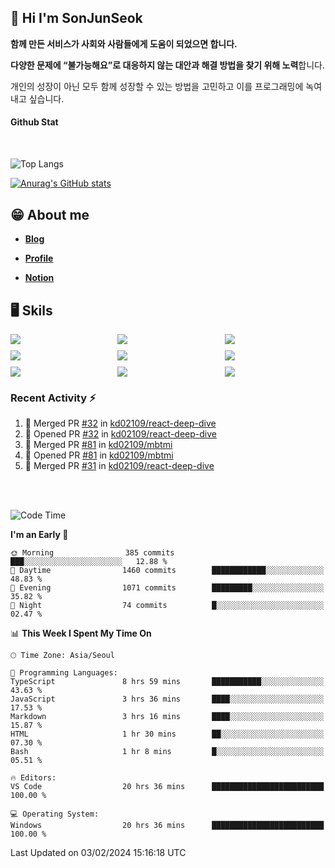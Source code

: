 ## 👋 Hi I'm SonJunSeok

**함께 만든 서비스가 사회와 사람들에게 도움이 되었으면 합니다.** 

**다양한 문제에 “불가능해요”로 대응하지 않는 대안과 해결 방법을 찾기 위해 노력**합니다. 

개인의 성장이 아닌 모두 함께 성장할 수 있는 방법을 고민하고 이를 프로그래밍에 녹여내고 싶습니다.

#### Github Stat
<div style="margin-top:50px;">

![Top Langs](https://github-readme-stats.vercel.app/api/top-langs/?username=kd02109&layout=compact&bg_color=dbf4ff&title_color=67adcc&text_color=67adcc&hide_border=true&show_icons=true&icon_color=67adcc&rank_icon=github&count_private=true&card_width=400px&card_height=300px)

[![Anurag's GitHub stats](https://github-readme-stats.vercel.app/api?username=kd02109&bg_color=dbf4ff&title_color=67adcc&text_color=67adcc&hide_border=true&show_icons=true&icon_color=67adcc&rank_icon=github&count_private=true&card_width=250px)](https://github.com/anuraghazra/github-readme-stats)


</div>



## 😁 About me
-  <a href="https://sonblog.vercel.app/" target="_blank"><strong>Blog</strong></a>

-  <a href="https://nostalgic-marquis-7af.notion.site/Frontend-Engineer-ec9b6e38c7824e7fb7f6fca4fc8564a5?pvs=74" target="_blank"><strong>Profile</strong></a>

-  <a href="https://nostalgic-marquis-7af.notion.site/Front-End-f0f3b7fcec3045c482c1cd33dfcf2abc?pvs=74" target="_blank"><strong>Notion</strong></a>

## 🖥️ Skils


<div style="display:grid; grid-template-rows:repeat(3, 1fr); grid-template-columns:repeat(3, 1fr); gap:10px">
  <img src="https://img.shields.io/badge/javascript-F7DF1E?style=flat-square&logo=javascript&logoColor=black"> 
  <img src="https://img.shields.io/badge/typescript-3178C6?style=flat-square&logo=typescript&logoColor=white"/>
  <img src="https://img.shields.io/badge/react-61DAFB?style=flat-square&logo=react&logoColor=black"/>
  <img src="https://img.shields.io/badge/redux-764ABC?style=flat-square&logo=redux&logoColor=white"/>
  <img src="https://img.shields.io/badge/styledcomponents-DB7093?style=flat-square&logo=styledcomponents&logoColor=white"/>
  <img src="https://img.shields.io/badge/tailwindcss-06B6D4?style=flat-square&logo=tailwindcss&logoColor=white"/>
  <img src="https://img.shields.io/badge/reactquery-FF4154?style=flat-square&logo=reactquery&logoColor=white"/>
  <img src="https://img.shields.io/badge/Next.js-B4B4DC?style=flat&logo=Next.js&logoColor=black"/>
  <img src="https://img.shields.io/badge/reactrouter-CA4245?style=flat-square&logo=reactrouter&logoColor=white"/>
</div>

### Recent Activity :zap:
<!--START_SECTION:activity-->
1. 🎉 Merged PR [#32](https://github.com/kd02109/react-deep-dive/pull/32) in [kd02109/react-deep-dive](https://github.com/kd02109/react-deep-dive)
2. 💪 Opened PR [#32](https://github.com/kd02109/react-deep-dive/pull/32) in [kd02109/react-deep-dive](https://github.com/kd02109/react-deep-dive)
3. 🎉 Merged PR [#81](https://github.com/kd02109/mbtmi/pull/81) in [kd02109/mbtmi](https://github.com/kd02109/mbtmi)
4. 💪 Opened PR [#81](https://github.com/kd02109/mbtmi/pull/81) in [kd02109/mbtmi](https://github.com/kd02109/mbtmi)
5. 🎉 Merged PR [#31](https://github.com/kd02109/react-deep-dive/pull/31) in [kd02109/react-deep-dive](https://github.com/kd02109/react-deep-dive)
<!--END_SECTION:activity-->

<br/>
<br/>

<!--START_SECTION:waka-->
![Code Time](http://img.shields.io/badge/Code%20Time-1%2C459%20hrs%2058%20mins-blue)

**I'm an Early 🐤** 

```text
🌞 Morning                385 commits         ███░░░░░░░░░░░░░░░░░░░░░░   12.88 % 
🌆 Daytime                1460 commits        ████████████░░░░░░░░░░░░░   48.83 % 
🌃 Evening                1071 commits        █████████░░░░░░░░░░░░░░░░   35.82 % 
🌙 Night                  74 commits          █░░░░░░░░░░░░░░░░░░░░░░░░   02.47 % 
```


📊 **This Week I Spent My Time On** 

```text
🕑︎ Time Zone: Asia/Seoul

💬 Programming Languages: 
TypeScript               8 hrs 59 mins       ███████████░░░░░░░░░░░░░░   43.63 % 
JavaScript               3 hrs 36 mins       ████░░░░░░░░░░░░░░░░░░░░░   17.53 % 
Markdown                 3 hrs 16 mins       ████░░░░░░░░░░░░░░░░░░░░░   15.87 % 
HTML                     1 hr 30 mins        ██░░░░░░░░░░░░░░░░░░░░░░░   07.30 % 
Bash                     1 hr 8 mins         █░░░░░░░░░░░░░░░░░░░░░░░░   05.51 % 

🔥 Editors: 
VS Code                  20 hrs 36 mins      █████████████████████████   100.00 % 

💻 Operating System: 
Windows                  20 hrs 36 mins      █████████████████████████   100.00 % 
```


 Last Updated on 03/02/2024 15:16:18 UTC
<!--END_SECTION:waka-->

